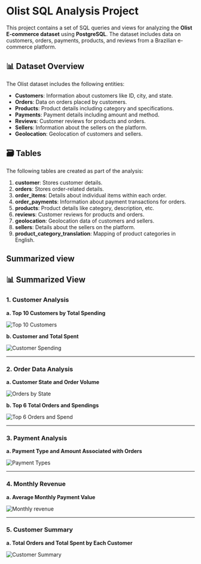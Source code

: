 # Olist SQL Analysis Project

This project contains a set of SQL queries and views for analyzing the **Olist E-commerce dataset** using **PostgreSQL**. The dataset includes data on customers, orders, payments, products, and reviews from a Brazilian e-commerce platform.

## 📊 Dataset Overview

The Olist dataset includes the following entities:

- **Customers**: Information about customers like ID, city, and state.
- **Orders**: Data on orders placed by customers.
- **Products**: Product details including category and specifications.
- **Payments**: Payment details including amount and method.
- **Reviews**: Customer reviews for products and orders.
- **Sellers**: Information about the sellers on the platform.
- **Geolocation**: Geolocation of customers and sellers.

## 🗃️ Tables

The following tables are created as part of the analysis:

1. **customer**: Stores customer details.
2. **orders**: Stores order-related details.
3. **order_items**: Details about individual items within each order.
4. **order_payments**: Information about payment transactions for orders.
5. **products**: Product details like category, description, etc.
6. **reviews**: Customer reviews for products and orders.
7. **geolocation**: Geolocation data of customers and sellers.
8. **sellers**: Details about the sellers on the platform.
9. **product_category_translation**: Mapping of product categories in English.

## Summarized view
## 📊 Summarized View

### 1. **Customer Analysis**

**a. Top 10 Customers by Total Spending**

![Top 10 Customers](https://github.com/user-attachments/assets/3c79636d-5042-4555-b9c7-b6dfc1193987)

**b. Customer and Total Spent**

![Customer Spending](https://github.com/user-attachments/assets/1cf72aa7-4bb6-4e79-a5c3-df4bc6899c35)

---

### 2. **Order Data Analysis**

**a. Customer State and Order Volume**

![Orders by State](https://github.com/user-attachments/assets/23c2135a-c1af-4a54-b824-b15852b72d40)

**b. Top 6 Total Orders and Spendings**

![Top 6 Orders and Spend](https://github.com/user-attachments/assets/68f43591-5f84-4640-a54a-6f41102c1742)

---

### 3. **Payment Analysis**

**a. Payment Type and Amount Associated with Orders**

![Payment Types](https://github.com/user-attachments/assets/d4c6ba00-4270-4709-b002-9b236ae127ca)

---

### 4. **Monthly Revenue**

**a. Average Monthly Payment Value**

![Monthly revenue](https://github.com/user-attachments/assets/6eaadcd5-3ee4-48c7-acd4-adb68bb69813)

---

### 5. **Customer Summary**

**a. Total Orders and Total Spent by Each Customer**

![Customer Summary](https://github.com/user-attachments/assets/0cd1e4b5-a6de-4bac-ab4f-15c46bb9a82d)



